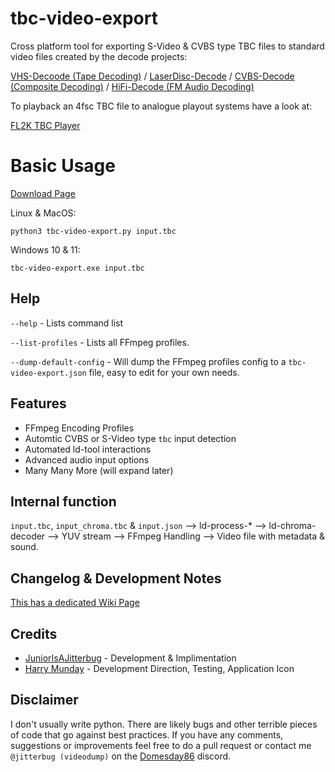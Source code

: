 # tbc-video-export

Cross platform tool for exporting S-Video & CVBS type TBC files to standard video files created by the decode projects:

[VHS-Decoode (Tape Decoding)](https://github.com/oyvindln/vhs-decode/wiki/) / [LaserDisc-Decode](https://github.com/happycube/ld-decode) / [CVBS-Decode (Composite Decoding)](CVBS-Composite-Decode) / [HiFi-Decode (FM Audio Decoding)](https://github.com/oyvindln/vhs-decode/wiki/hifi-decode)

To playback an 4fsc TBC file to analogue playout systems have a look at:

[FL2K TBC Player](https://github.com/oyvindln/vhs-decode/wiki/TBC-To-Analogue)


# Basic Usage 

[Download Page](https://github.com/JuniorIsAJitterbug/tbc-video-export/tags)

Linux & MacOS:

    python3 tbc-video-export.py input.tbc

Windows 10 & 11:

    tbc-video-export.exe input.tbc

## Help 


`--help` - Lists command list

`--list-profiles` - Lists all FFmpeg profiles.

`--dump-default-config` - Will dump the FFmpeg profiles config to a `tbc-video-export.json` file, easy to edit for your own needs.


## Features


- FFmpeg Encoding Profiles
- Automtic CVBS or S-Video type `tbc` input detection
- Automated ld-tool interactions
- Advanced audio input options
- Many Many More (will expand later) 

## Internal function


`input.tbc`, `input_chroma.tbc` & `input.json` --> ld-process-* --> ld-chroma-decoder --> YUV stream --> FFmpeg Handling --> Video file with metadata & sound.


## Changelog & Development Notes

[This has a dedicated Wiki Page](https://github.com/JuniorIsAJitterbug/tbc-video-export/wiki/Changelog---Devlog)


## Credits 


- [JuniorIsAJitterbug](https://github.com/JuniorIsAJitterbug/) - Development & Implimentation
- [Harry Munday](https://github.com/harrypm/) - Development Direction, Testing, Application Icon


## Disclaimer


I don't usually write python. There are likely bugs and other terrible pieces of code that go against best practices.
If you have any comments, suggestions or improvements feel free to do a pull request or contact me `@jitterbug (videodump)` on the [Domesday86](https://discord.gg/pVVrrxd) discord.
